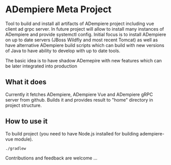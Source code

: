 # ADempiere Meta Project
Tool to build and install all artifacts of ADempiere project including vue client ad grpc server. 
In future project will allow to install many instances of ADempiere and provide systemctl config.
Initial focus is to install ADempiere on up to date servers (JBoss Wildfly and most recent Tomcat)
as well as have alternative ADempiere build scripts which can build with new versions of Java
to have ability to develop with up to date tools.

The basic idea is to have shadow ADemepire with new features which can be later integrated into
production

## What it does
Currently it fetches ADempiere, ADempiere Vue and ADempiere gRPC server from github. Builds it and provides result to "home" directory in project structure.

## How to use it
To build project (you need to have Node.js installed for building adempiere-vue module). 
``` bash
./gradlew
```

Contributions and feedback are welcome ...
